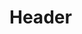 <!-- TITLE: Development Documentation V 0 2 -->
<!-- SUBTITLE: A quick summary of Development Documentation V 0 2 -->

# Header